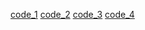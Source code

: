 [code_1](https://github.com/Tejabandamidi/INF502/blob/main/Code/HW2_1.py)
[code_2](https://github.com/Tejabandamidi/INF502/blob/main/Code/HW2_2.py)
[code_3](https://github.com/Tejabandamidi/INF502/blob/main/Code/HW2_3.py)
[code_4]()
